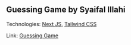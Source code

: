 ## Guessing Game by Syaifal Illahi

Technologies: [Next JS](https://nextjs.org/), [Tailwind CSS](https://tailwindcss.com/)

Link: [Guessing Game](https://guessing-game-fal.vercel.app)
